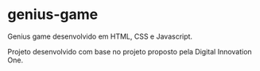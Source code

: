 # genius-game

Genius game desenvolvido em HTML, CSS e Javascript.

Projeto desenvolvido com base no projeto proposto pela Digital Innovation One.
